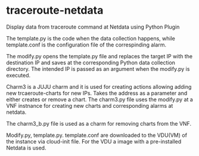 # traceroute-netdata
Display data from traceroute command at Netdata using Python Plugin

The template.py is the code when the data collection happens, while template.conf is the configuration file of the correspinding alarm.

The modify.py opens the template.py file and replaces the target IP with the destination IP and saves at the corresponding Python data collection directory. 
The intended IP is passed as an argument when the modify.py is executed.

Charm3 is a JUJU charm and it is used for creating actions allowing adding new trcaeroute-charts for new IPs. Takes the address as a parameter and either creates or
remove a chart. 
The charm3.py file uses the modify.py at a VNF instnance for creating new charts and corresponding alarms at netdata. 

The charm3_b.py file is used as a charm for removing charts from the VNF. 

Modify.py, template.py. template.conf are downloaded to the VDU(VM) of the instance via cloud-init file.
For the VDU a image with a pre-installed Netdata is used.
